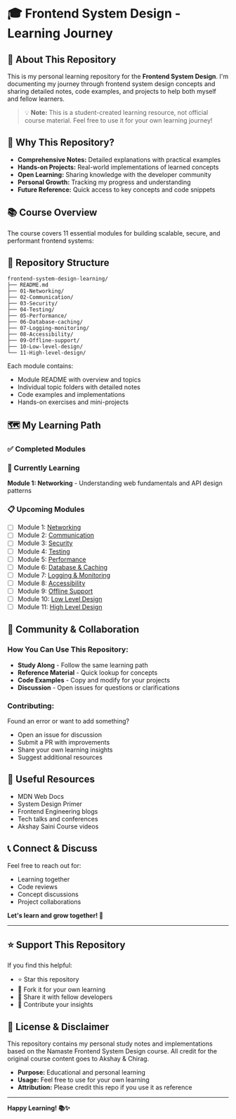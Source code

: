 
# 🎓 Frontend System Design - Learning Journey

## 📖 About This Repository

This is my personal learning repository for the **Frontend System Design**. I'm documenting my journey through frontend system design concepts and sharing detailed notes, code examples, and projects to help both myself and fellow learners.

> 💡 **Note:** This is a student-created learning resource, not official course material. Feel free to use it for your own learning journey!

## 🌟 Why This Repository?

-   **Comprehensive Notes:** Detailed explanations with practical examples
-   **Hands-on Projects:** Real-world implementations of learned concepts
-   **Open Learning:** Sharing knowledge with the developer community
-   **Personal Growth:** Tracking my progress and understanding
-   **Future Reference:** Quick access to key concepts and code snippets

## 📚 Course Overview

The course covers 11 essential modules for building scalable, secure, and performant frontend systems:

## 📁 Repository Structure

```
frontend-system-design-learning/
├── README.md
├── 01-Networking/
├── 02-Communication/
├── 03-Security/
├── 04-Testing/
├── 05-Performance/
├── 06-Database-caching/
├── 07-Logging-monitoring/
├── 08-Accessibility/
├── 09-Offline-support/
├── 10-Low-level-design/
└── 11-High-level-design/

```

Each module contains:

-   Module README with overview and topics
-   Individual topic folders with detailed notes
-   Code examples and implementations
-   Hands-on exercises and mini-projects

## 🗺️ My Learning Path

### ✅ Completed Modules



### 🔄 Currently Learning

**Module 1: Networking** - Understanding web fundamentals and API design patterns

### 📋 Upcoming Modules

-   [ ] Module 1: [Networking]()
-   [ ] Module 2: [Communication]()
-   [ ] Module 3: [Security]()
-   [ ] Module 4: [Testing]()
-   [ ] Module 5: [Performance]()
-   [ ] Module 6: [Database & Caching]()
-   [ ] Module 7: [Logging & Monitoring]()
-   [ ] Module 8: [Accessibility]()
-   [ ] Module 9: [Offline Support]()
-   [ ] Module 10: [Low Level Design]()
-   [ ] Module 11: [High Level Design]()

## 🤝 Community & Collaboration

### How You Can Use This Repository:

-   **Study Along** - Follow the same learning path
-   **Reference Material** - Quick lookup for concepts
-   **Code Examples** - Copy and modify for your projects
-   **Discussion** - Open issues for questions or clarifications

### Contributing:

Found an error or want to add something?

-   Open an issue for discussion
-   Submit a PR with improvements
-   Share your own learning insights
-   Suggest additional resources

## 🔗 Useful Resources

-   MDN Web Docs
-   System Design Primer
-   Frontend Engineering blogs
-   Tech talks and conferences
-   Akshay Saini Course videos

## 📞 Connect & Discuss

Feel free to reach out for:

-   Learning together
-   Code reviews
-   Concept discussions
-   Project collaborations

**Let's learn and grow together! 🚀**

----------

## ⭐ Support This Repository

If you find this helpful:

-   ⭐ Star this repository
-   🍴 Fork it for your own learning
-   📢 Share it with fellow developers
-   💬 Contribute your insights

## 📄 License & Disclaimer

This repository contains my personal study notes and implementations based on the Namaste Frontend System Design course. All credit for the original course content goes to Akshay & Chirag.

-   **Purpose:** Educational and personal learning
-   **Usage:** Feel free to use for your own learning
-   **Attribution:** Please credit this repo if you use it as reference

----------

**Happy Learning! 📚✨**


